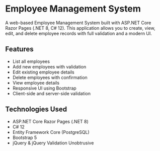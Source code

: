 # Employee Management System

A web-based Employee Management System built with ASP.NET Core Razor Pages (.NET 8, C# 12). This application allows you to create, view, edit, and delete employee records with full validation and a modern UI.

## Features

- List all employees
- Add new employees with validation
- Edit existing employee details
- Delete employees with confirmation
- View employee details
- Responsive UI using Bootstrap
- Client-side and server-side validation

## Technologies Used

- ASP.NET Core Razor Pages (.NET 8)
- C# 12
- Entity Framework Core (PostgreSQL)
- Bootstrap 5
- jQuery & jQuery Validation Unobtrusive

